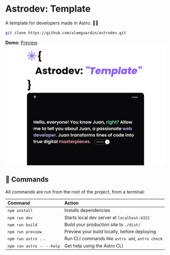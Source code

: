 # Astrodev: Template

A template for developers made in Astro. 🧑‍🚀

```sh
git clone https://github.com/alamguardin/astrodev.git
```

**Demo:** [Preview](https://astrodev-template.netlify.app/)
![Thumnail](/src/assets/astrodev-thumbnail.png)
## 🧞 Commands

All commands are run from the root of the project, from a terminal:

| Command                   | Action                                           |
| :------------------------ | :----------------------------------------------- |
| `npm install`             | Installs dependencies                            |
| `npm run dev`             | Starts local dev server at `localhost:4321`      |
| `npm run build`           | Build your production site to `./dist/`          |
| `npm run preview`         | Preview your build locally, before deploying     |
| `npm run astro ...`       | Run CLI commands like `astro add`, `astro check` |
| `npm run astro -- --help` | Get help using the Astro CLI                     |

